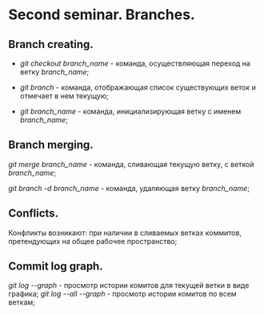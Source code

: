 # Second seminar. Branches.

## Branch creating.

* *git checkout branch_name* - команда, осуществляющая переход на ветку *branch_name*;

* *git branch* - команда, отображающая список существующих веток и отмечает в нем текущую;

* *git branch_name* - команда, инициализирующая ветку с именем *branch_name*;

## Branch merging.

*git merge branch_name* - команда, сливающая текущую ветку, с веткой *branch_name*;

*git branch -d branch_name* - команда, удаляющая ветку *branch_name*;

## Conflicts.

Конфликты возникают: при наличии в сливаемых ветках коммитов, претендующих на общее рабочее пространство;

## Commit log graph.

*git log --graph* - просмотр истории комитов для текущей ветки в виде графика;
*git log --all --graph* - просмотр истории комитов по всем веткам; 